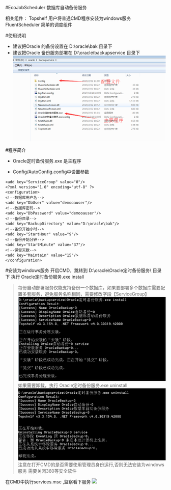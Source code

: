 #EcoJobScheduler
数据库自动备份服务

相关组件：
   Topshelf  用户将普通CMD程序安装为windows服务
   FluentScheduler  简单的调度组件
   
   
#使用说明

 - 建议把Oracle 的备份设置在 D:\oracle\bak 目录下
 - 建议把Oracle 备份服务部署在 D:\oracle\backupservice 目录下
  ![](shot.png)

#程序简介
 - Oracle定时备份服务.exe 是主程序

 - Config/AutoConfig.config中设置参数
~~~
<add key="ServiceGroup" value="0"/>
<?xml version="1.0" encoding="utf-8" ?>
<configuration>
<!--数据库用户名-->
<add key="DbUser" value="demooauser"/>
<!--数据库密码-->
<add key="DbPassword" value="demooauser"/>
<!--备份目录-->
<add key="BackupDirectory" value="D:\oracle\bak"/>
<!--备份开始小时-->
<add key="StartHour" value="9"/>
<!--备份开始分钟-->
<add key="StartMinute" value="37"/>
<!--保留天数-->
<add key="Maintain" value="15"/>
</configuration>
~~~


#安装为windows服务
开启CMD，跳转到 D:\oracle\Oracle定时备份服务\ 目录下
执行 Oracle定时备份服务.exe install
>每份自动部署服务仅能支持备份一个数据库，如果要部署多个数据库需要配置多套服务，避免服务名称相同，需要修改字段【ServiceGroup】
![](install.png)
如果需要卸载，执行 Oracle定时备份服务.exe uninstall
![](uninstall.png)
注意在打开CMD的是否需要使用管理员身份运行,否则无法安装为windows服务
需要关闭360等安全软件

在CMD中执行services.msc ,监察看下服务
![](serivices.png)





